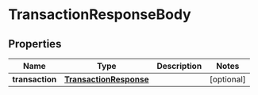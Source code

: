 

# TransactionResponseBody


## Properties

Name | Type | Description | Notes
------------ | ------------- | ------------- | -------------
**transaction** | [**TransactionResponse**](TransactionResponse.md) |  |  [optional]



